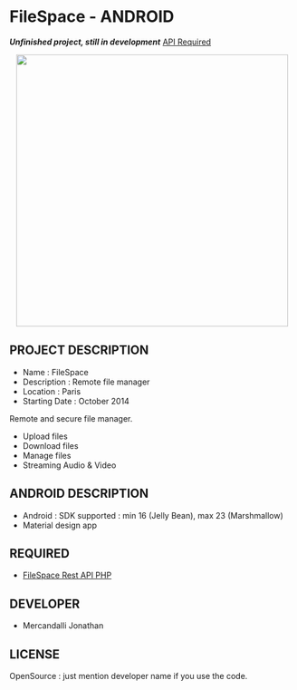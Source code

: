 FileSpace - ANDROID
=====================

**_Unfinished project, still in development_** [API Required](https://github.com/Mercandj/FileSpace-API)

<p align="center">
	<img src="https://raw.github.com/Mercandj/FileSpace-Android/master/screenshot/play_store/filespace_wallp.png" width="480" />
</p>

## PROJECT DESCRIPTION

* Name : FileSpace
* Description : Remote file manager
* Location : Paris
* Starting Date : October 2014

Remote and secure file manager.
* Upload files
* Download files
* Manage files
* Streaming Audio & Video

## ANDROID DESCRIPTION

* Android : SDK supported : min 16 (Jelly Bean), max 23 (Marshmallow)
* Material design app


## REQUIRED

* [FileSpace Rest API PHP](https://github.com/Mercandj/FileSpace-API)


## DEVELOPER

* Mercandalli Jonathan


## LICENSE

OpenSource : just mention developer name if you use the code.
